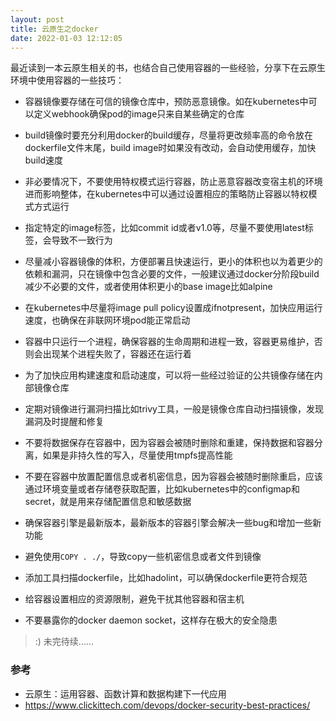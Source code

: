 ```yaml
---
layout: post
title: 云原生之docker
date: 2022-01-03 12:12:05
---
```


最近读到一本云原生相关的书，也结合自己使用容器的一些经验，分享下在云原生环境中使用容器的一些技巧：

- 容器镜像要存储在可信的镜像仓库中，预防恶意镜像。如在kubernetes中可以定义webhook确保pod的image只来自某些确定的仓库

- build镜像时要充分利用docker的build缓存，尽量将更改频率高的命令放在dockerfile文件末尾，build image时如果没有改动，会自动使用缓存，加快build速度

- 非必要情况下，不要使用特权模式运行容器，防止恶意容器改变宿主机的环境进而影响整体，在kubernetes中可以通过设置相应的策略防止容器以特权模式方式运行

- 指定特定的image标签，比如commit id或者v1.0等，尽量不要使用latest标签，会导致不一致行为

- 尽量减小容器镜像的体积，方便部署且快速运行，更小的体积也以为着更少的依赖和漏洞，只在镜像中包含必要的文件，一般建议通过docker分阶段build减少不必要的文件，或者使用体积更小的base image比如alpine

- 在kubernetes中尽量将image pull policy设置成ifnotpresent，加快应用运行速度，也确保在非联网环境pod能正常启动

- 容器中只运行一个进程，确保容器的生命周期和进程一致，容器更易维护，否则会出现某个进程失败了，容器还在运行着

- 为了加快应用构建速度和启动速度，可以将一些经过验证的公共镜像存储在内部镜像仓库

- 定期对镜像进行漏洞扫描比如trivy工具，一般是镜像仓库自动扫描镜像，发现漏洞及时提醒和修复

- 不要将数据保存在容器中，因为容器会被随时删除和重建，保持数据和容器分离，如果是非持久性的写入，尽量使用tmpfs提高性能

- 不要在容器中放置配置信息或者机密信息，因为容器会被随时删除重启，应该通过环境变量或者存储卷获取配置，比如kubernetes中的configmap和secret，就是用来存储配置信息和敏感数据

- 确保容器引擎是最新版本，最新版本的容器引擎会解决一些bug和增加一些新功能
  
- 避免使用`COPY . ./`，导致copy一些机密信息或者文件到镜像

- 添加工具扫描dockerfile，比如hadolint，可以确保dockerfile更符合规范

- 给容器设置相应的资源限制，避免干扰其他容器和宿主机

- 不要暴露你的docker daemon socket，这样存在极大的安全隐患

> :) 未完待续......

### 参考

- 云原生：运用容器、函数计算和数据构建下一代应用
- https://www.clickittech.com/devops/docker-security-best-practices/

